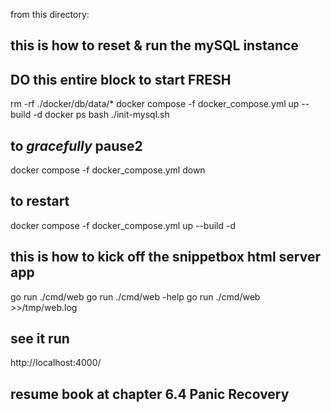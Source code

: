 from this directory:

## this is how to reset & run the mySQL instance

## DO this entire block to start FRESH
rm -rf ./docker/db/data/*
docker compose -f docker_compose.yml up --build -d
docker ps
bash ./init-mysql.sh

## to *gracefully* pause2
docker compose -f docker_compose.yml down

## to restart
docker compose -f docker_compose.yml up --build -d

## this is how to kick off the snippetbox html server app

go run ./cmd/web
go run ./cmd/web -help
go run ./cmd/web >>/tmp/web.log

## see it run
http://localhost:4000/

## resume book at chapter 6.4 Panic Recovery

